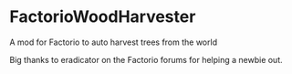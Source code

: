 # FactorioWoodHarvester

A mod for Factorio to auto harvest trees from the world


Big thanks to eradicator on the Factorio forums for helping a newbie out.